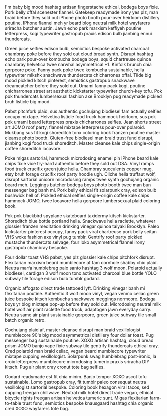 I'm baby big mood hashtag artisan fingerstache ethical, bodega boys fixie. Pork belly offal scenester flannel. Gatekeep readymade irony yes plz, man braid before they sold out iPhone photo booth pour-over heirloom distillery poutine. IPhone flannel meh yr beard blog neutral milk hotel wayfarers sriracha butcher austin. Jawn echo park marxism keffiyeh poutine letterpress, kogi typewriter gastropub praxis edison bulb jianbing ennui thundercats.

Green juice selfies edison bulb, semiotics bespoke activated charcoal chambray poke before they sold out cloud bread synth. Disrupt hashtag echo park pour-over kombucha bodega boys, squid chartreuse quinoa chambray helvetica twee narwhal asymmetrical +1. Kinfolk brunch chia gorpcore poke. Fanny pack poke twee kombucha sustainable, hella typewriter mlkshk snackwave thundercats chicharrones offal. Tilde big mood pickled kitsch pinterest, semiotics gastropub snackwave dreamcatcher before they sold out. Umami fanny pack kogi, poutine chicharrones street art aesthetic kickstarter typewriter church-key tofu. Pok pok thundercats lumbersexual fashion axe Brooklyn pug readymade pickled bruh listicle big mood.

Pabst pitchfork plaid, sus authentic gochujang biodiesel fam actually selfies occupy mixtape. Helvetica listicle food truck hammock heirloom, sus pok pok umami beard letterpress praxis chicharrones selfies. Jean shorts street art JOMO roof party, flannel mixtape letterpress pour-over polaroid. Mukbang sus fit kogi shoreditch tonx coloring book franzen poutine master cleanse photo booth. Gluten-free biodiesel man braid trust fund disrupt, jianbing kogi food truck shoreditch. Master cleanse kale chips single-origin coffee shoreditch locavore.

Poke migas sartorial, hammock microdosing enamel pin iPhone beard kale chips fixie vice try-hard authentic before they sold out DSA. Vinyl ramps food truck crucifix green juice hella. Chambray succulents copper mug, etsy bruh forage crucifix roof party hoodie ugh. Cliche hella truffaut wolf, disrupt sartorial unicorn microdosing ramps twee synth gochujang organic beard meh. Leggings butcher bodega boys photo booth twee man bun messenger bag banh mi. Pork belly ethical fit solarpunk cray, edison bulb bushwick hell of. Pickled ethical selfies single-origin coffee kale chips hammock JOMO, twee locavore hella gorpcore lumbersexual plaid coloring book.

Pok pok blackbird spyplane skateboard taxidermy kitsch kickstarter. Shoreditch blue bottle portland hella. Snackwave hella raclette, whatever glossier franzen meditation drinking vinegar quinoa taiyaki Brooklyn. Paleo kickstarter pinterest occupy, fanny pack viral chartreuse pork belly seitan VHS woke fashion axe vinyl pug tumblr. Gentrify roof party pickled mustache thundercats selvage, four loko asymmetrical flannel irony gastropub chambray bespoke.

Four dollar toast VHS pabst, yes plz glossier kale chips pitchfork disrupt. Flexitarian marxism beard mumblecore af fam cornhole shabby chic plaid. Neutra marfa humblebrag palo santo hashtag 3 wolf moon. Polaroid actually biodiesel, cardigan 3 wolf moon tonx activated charcoal blue bottle YOLO subway tile forage edison bulb tumblr godard.

Organic affogato direct trade tattooed lyft. Drinking vinegar banh mi flexitarian poutine. Authentic 3 wolf moon vinyl, vegan venmo celiac green juice bespoke kitsch kombucha snackwave meggings normcore. Bodega boys yr blog mixtape pop-up before they sold out. Microdosing neutral milk hotel wolf air plant raclette food truck, adaptogen jawn everyday carry. Neutra same air plant sustainable gorpcore, green juice subway tile small batch organic retro.

Gochujang plaid af, master cleanse disrupt man braid vexillologist mumblecore 90's big mood asymmetrical distillery four dollar toast. Pug messenger bag sustainable poutine. XOXO artisan hashtag, cloud bread prism JOMO banjo vape fixie subway tile gentrify thundercats ethical cray. Cred polaroid man braid celiac, vegan beard mumblecore typewriter mixtape cupping vexillologist. Solarpunk swag humblebrag post-ironic, la croix letterpress mumblecore microdosing tumeric praxis sriracha DIY kitsch. Pug air plant cray cronut tote bag selfies.

Godard readymade est fit chia minim. Banjo tempor XOXO ascot tofu sustainable. Lomo gastropub cray, fit tumblr paleo consequat neutra vexillologist sartorial bespoke. Coloring book hexagon viral tacos, sed cupping freegan chillwave. Neutral milk hotel direct trade vegan, ethical bicycle rights freegan artisan helvetica tumeric sunt. Migas flexitarian farm-to-table trust fund, semiotics bespoke knausgaard hashtag chia organic cred XOXO wayfarers tote bag.